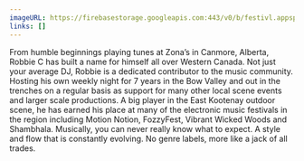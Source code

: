 ```yaml
---
imageURL: https://firebasestorage.googleapis.com:443/v0/b/festivl.appspot.com/o/userContent%2F1F374415-393E-41DF-8D0B-8D2030ED7161.png?alt=media&token=05db380a-d678-46d8-9615-5716db5c21b5
links: []
---
```

From humble beginnings playing tunes at Zona’s in Canmore, Alberta, Robbie C has built a name for himself all over Western Canada. Not just your average DJ, Robbie is a dedicated contributor to the music community. Hosting his own weekly night for 7 years in the Bow Valley and out in the trenches on a regular basis as support for many other local scene events and larger scale productions. A big player in the East Kootenay outdoor scene, he has earned his place at many of the electronic music festivals in the region including Motion Notion, FozzyFest, Vibrant Wicked Woods and Shambhala.
Musically, you can never really know what to expect. A style and flow that is constantly evolving. No genre labels, more like a jack of all trades.